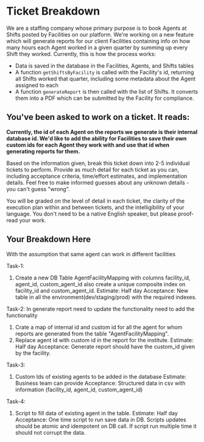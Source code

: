 # Ticket Breakdown
We are a staffing company whose primary purpose is to book Agents at Shifts posted by Facilities on our platform. We're working on a new feature which will generate reports for our client Facilities containing info on how many hours each Agent worked in a given quarter by summing up every Shift they worked. Currently, this is how the process works:

- Data is saved in the database in the Facilities, Agents, and Shifts tables
- A function `getShiftsByFacility` is called with the Facility's id, returning all Shifts worked that quarter, including some metadata about the Agent assigned to each
- A function `generateReport` is then called with the list of Shifts. It converts them into a PDF which can be submitted by the Facility for compliance.

## You've been asked to work on a ticket. It reads:

**Currently, the id of each Agent on the reports we generate is their internal database id. We'd like to add the ability for Facilities to save their own custom ids for each Agent they work with and use that id when generating reports for them.**


Based on the information given, break this ticket down into 2-5 individual tickets to perform. Provide as much detail for each ticket as you can, including acceptance criteria, time/effort estimates, and implementation details. Feel free to make informed guesses about any unknown details - you can't guess "wrong".


You will be graded on the level of detail in each ticket, the clarity of the execution plan within and between tickets, and the intelligibility of your language. You don't need to be a native English speaker, but please proof-read your work.

## Your Breakdown Here

With the assumption that same agent can work in different facilities

Task-1:
1. Create a new DB Table AgentFacilityMapping with columns facility_id, agent_id, custom_agent_id also create a unique composite index on facility_id and custom_agent_id.
Estimate: Half day
Acceptance: New table in all the environment(dev/staging/prod) with the required indexes.

Task-2:
In generate report need to update the functionality need to add the functionality
1. Crate a map of internal id and custom id for all the agent for whom reports are generated from the table "AgentFacilityMapping".
2. Replace agent id with custom id in the report for the institute.
Estimate: Half day
Acceptance: Generate report should have the custom_id given by the facility.

Task-3:
1. Custom Ids of existing agents to be added in the database
Estimate: Business team can provide
Acceptance: Structured data in csv with information (facility_id, agent_id, custom_agent_id)

Task-4:
1. Script to fill data of existing agent in the table.
Estimate: Half day
Acceptance: One time script to run save data in DB. Scripts updates should be atomic and idempotent on DB call. If script run multiple time it should not corrupt the data.

